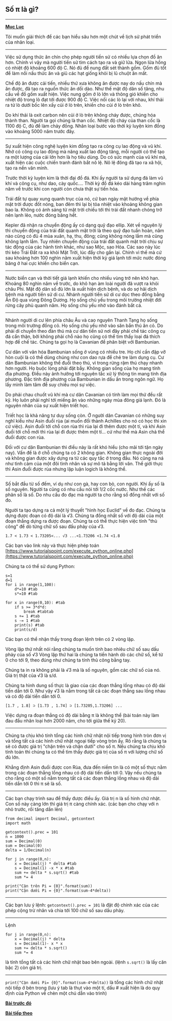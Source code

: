 Số π là gì?
---
---
[**Mục Lục**](../README.md)

Tôi muốn giải thích để các bạn hiểu sâu hơn một chút về lịch sử phát triển của nhân loại.

---
Việc sử dụng thức ăn chín cho phép người tiền sử có nhiều lựa chọn đồ ăn hơn. Chính vì vậy mà người tiền sử tìm cách tạo ra và giữ lửa. Ngọn lửa hồng có nhiệt độ khoảng 600 độ C. Nó đủ để nung đất sét thành gốm. Gốm đủ tốt để làm nồi nấu thức ăn và giũ các hạt giống khỏi bị lũ chuột ăn mất.

Chế độ ăn được cải tiến, nhiều thứ xưa không ăn được nay do nấu chín mà ăn được, đã tạo ra nguồn thức ăn dồi dào. Như thế mật độ dân số tăng, nhu cầu về đồ gốm xuất hiện. Việc nung gốm ở lò lớn và thông gió khiến cho nhiệt độ trong lò đạt tới được 900 độ C. Việc nối các lò lại với nhau, khí thải ra từ lò dưới bốc lên xấy củi ở lò trên, khiến cho củi ở lò trên khô.

Do khí thải là oxit carbon nên củi ở lò trên không cháy được, chúng hóa thành than. Người ta gọi chúng là than cốc. Nhiệt độ cháy của than cốc là 1100 độ C, đủ để làm chảy đồng. Nhân loại bước vào thời kỳ luyện kim đồng vào khoảng 5000 năm trước đây.

---
Sự xuất hiện công nghệ luyện kim đồng tạo ra công cụ lao động và vũ khí. Nhờ có công cụ lao động mà năng xuất lao động tăng, mỗi người có thể tạo ra một lượng của cải lớn hơn là họ tiêu dùng. Do có sức mạnh của vũ khí mà, xuất hiện các cuộc chiến tranh đánh bắt nô lệ. Nô lệ đông đã tạo ra xã hội, tạo ra nền văn minh.

Trước thời kỳ luyện kim là thời đại đồ đá. Khi ấy người ta sử dụng đá làm vũ khí và công cụ, như dao, cày quốc.... Thời kỳ đồ đá kéo dài hàng trăm nghìn năm về trước khi con người còn chưa thật sự tiến hóa.

Trái đất tự quay xung quanh trục của nó, cứ ban ngày mặt hướng về phía mặt trời được đốt nóng, ban đêm thì lại bị tỏa nhiệt vào khoảng không gian bao la. Không có ánh sáng từ mặt trời chiếu tới thì trái đất nhanh chóng trở nên lạnh lẽo, nước đóng băng hết.

Kepler đã nhận ra chuyển động ấy có dạng quỹ đạo ellip. Xét về nguyên lý thì chuyển động của trái đất quanh mặt trời là theo quỹ đạo tuần hoàn, năm nào cũng có đủ 4 mùa xuân, hạ, thu, đông; cũng không nóng lắm mà cũng không lạnh lắm. Tuy nhiên chuyển động của trái đất quanh mặt trời chịu sự tác động của các hành tinh khác, như sao Mộc, sao Hỏa. Các sao này lúc thì kéo Trái Đất ra xa khỏi Mặt Trời, lúc đẩy cho gần lại. Chính vì thế mà cứ sau khoảng hơn 100 nghìn năm xuất hiện thời kỳ giá lạnh tới mức nước đóng băng ở hai cực khiến cho biển cạn.

---
Nước biển cạn và thời tiết giá lạnh khiến cho nhiều vùng trở nên khô hạn. Khoảng 80 nghìn năm về trước, do khô hạn àm loài người đã vượt ra khỏi châu Phi. Mật độ dân số đủ lớn là xuất hiện dịch bệnh, và do sợ hãi dịch bệnh mà người tiền sử di cư. Nhánh người tiền sử di cư dọc theo đồng bằng Ấn Độ qua vùng Đông Dương. Họ sống chủ yếu trong môi trường nhiệt đới rừng cây phủ quanh năm. Họ sống chủ yếu nhờ vào đánh bắt cá.

---
Nhánh người di cư lên phía châu Âu và cao nguyên Thanh Tạng họ sống trong môi trường đồng cỏ. Họ sống chủ yếu nhờ vào săn bắn thú ăn cỏ. Do phải di chuyển theo đàn thú mà cư dân tiền sử nơi đây phải chế tác công cụ đá cẩn thận, bởi không phải chỗ nào họ cũng có thể tìm thấy loại đá thích hợp để chế tác. Chúng ta gọi họ là Cavanian để phân biệt với Bambunian.

Cư dân với văn hóa Bambunian sống ở vùng có nhiều tre. Họ chỉ cần đập vỡ hòn cuội là có thể dùng chúng như con dao rựa để chẻ tre làm dụng cụ. Cư dân Bambunian không thể đuổi theo thú, vì trong rừng rậm thú chạy nhanh hơn người. Họ buộc lòng phải đặt bẫy. Không gian sống của họ mang tính địa phương. Điều này ảnh hưởng tới nguyên tắc xử lý thông tin mang tính địa phương. Đặc tính địa phương của Bambunian in dấu ấn trong ngôn ngữ. Họ lấy mình làm tâm để suy chiếu mọi sự việc.

Do phải chau chuốt vũ khí mà cư dân Cavanian có tính làm mọi thứ đều rất kỹ. Họ luôn phải nghĩ tới miếng ăn vào những ngày mùa đông giá lạnh. Đó là nguyên nhân của sự xuất hiện triết học.

Triết học là khả năng tư duy sống còn. Ở người dân Cavanian có những suy nghĩ kiểu như Asin đuổi rùa (ai muốn đổi thành Achilles cho nó có học thì xin cứ việc). Asin đuổi tới chỗ con rùa thì rùa lại đi thêm được một tí, và khi Asin đuổi tới chỗ mới thì rùa lại đi được thêm một tí... cứ như thế mà Asin chả thể đuổi được con rùa.

Đối với cư dân Bambunian thì điều này là rất khó hiểu (cho mãi tới tận ngày nay). Vấn đề là ở chỗ chúng ta có 2 không gian. Không gian thực ngoài đời và không gian được xây dựng ra từ các quy tắc ở trong đầu. Nó cũng na ná như tình cảm của một đôi tình nhân và sự mô tả bằng lời văn. Thế giới thực thì Asin đuổi được rùa nhưng lập luận logich là không thể.

---
Số bắt đầu từ số đếm, ví dụ như con gà, hay con bò, con người. Khi ấy số là số nguyên. Người ta cũng có nhu cầu nói tới 1/2 cốc nước. Như thế các phân số là số. Do nhu cầu đo đạc mà người ta cho rằng số đồng nhất với số đo.

Người ta tạo dựng ra cả một lý thuyết "hình học Euclid" về đo đạc. Chúng ta dựng được đoạn có độ dài là √3. Chúng ta đồng nhất số với độ dài của một đoạn thẳng dựng ra được đoạn. Chúng ta có thể thực hiện việc tính "thủ công" để dò từng chữ số sau đấu phảy của √3.

`1.7 < 1.73 < 1.73205<... √3 ...<1.73206 <1.74 <1.8`

Các bạn vào link này và thực hiện phép toán
[https://www.tutorialspoint.com/execute_python_online.php](https://www.tutorialspoint.com/execute_python_online.php)

Chúng ta có thể sử dụng Python:
```
s=1
d=1
for i in range(1,100):
    d*=10 #tab
    s*=10 #tab

for x in range(0,10): #tab
    if s >= 3*d*d:
        break #tabtab
    s += 1 #tab
    s -= 1 #tab
    print(s) #tab
    print(s/d)
```

Các bạn có thể nhận thấy trong đoạn lệnh trên có 2 vòng lặp.

Vòng lặp thứ nhất nói rằng chúng ta muốn tính bao nhiêu chữ số sau dấu phảy của số √3
Vòng lặp thứ hai là chúng ta tiến hành dò các chữ số, kể từ 0 cho tới 9, theo đúng như chúng ta tính thủ công bằng tay.

Chúng ta in ra không phải là √3 mà là số nguyên, gồm các chữ số của nó. Giá trị thật của √3 là s/d.

Chúng ta hình dung số thực là giao của các đoạn thẳng lồng nhau có độ dài tiến dần tới 0. Như vậy √3 là nằm trong tất cả các đoạn thẳng sau lồng nhau và có độ dài tiến dần tới 0.

`[1.7 , 1.8] ⊃ [1.73 , 1.74] ⊃ [1.73205,1.73206] ...`

Việc dựng ra đoạn thẳng có độ dài bằng π là không thể (bài toán này làm đau đầu nhân loại hơn 2000 năm, cho tới giữa thế kỷ 20).

---
Chúng ta chịu khó tính tổng các hình chữ nhật nội tiếp trong hình tròn đơn vị và tổng tất cả các hình chữ nhật ngoại tiếp vòng tròn ấy. Rõ rằng là chúng ta sẽ có được giá trị "chặn trên và chặn dưới" cho số π. Nếu chúng ta chịu khó tính toán thì chúng ta có thể tìm thấy được giá trị của số π với lượng chữ số đủ lớn.

Khẳng định Asin đuổi được con Rùa, đưa đến niềm tin là có một số thực nằm trong các đoạn thẳng lồng nhau có độ dài tiến dần tới 0. Vậy nếu chúng ta cho rằng có một số nằm trong tất cả các đoạn thẳng lồng nhau và độ dài tiến dần tới 0 thì π sẽ là số.

---
Các bạn chạy trình sau để thấy được điều ấy. Giá trị n là số hình chữ nhật. Con số này càng lớn thì giá trị π càng chính xác. (các bạn cho chạy với n nhỏ trước, rồi tăng dần lên)
```
from decimal import Decimal, getcontext
import math

getcontext().prec = 101
n = 1000
sum = Decimal(0)
sum = Decimal(0)
delta = 1/Decimal(n)

for j in range(0,n):
    x = Decimal(j) * delta #tab
    s = Decimal(1) -x * x #tab
    sum += delta * s.sqrt() #tab
    sum *= 4

print("Cận trên Pi = {0}".format(sum))
print("Cận dưới Pi = {0}".format(sum-4*delta))
```
---
Các bạn lưu ý lệnh: `getcontext().prec = 101` là đặt độ chính xác của các phép cộng trừ nhân và chia tới 100 chữ số sau dấu phảy.

---
Lệnh
```
for j in range(0,n):
    x = Decimal(j) * delta
    s = Decimal(1)- x * x
    sum += delta * s.sqrt()
    sum *= 4
```
là tính tổng tất cả các hình chữ nhật bao bên ngoài. (lệnh `s.sqrt()` là lấy căn bậc 2) còn giá trị.

---
`print("Cận dưới Pi= {0}".format(sum-4*delta))` là tổng các hình chữ nhật nội tiếp ở bên trong (lưu ý tab là thụt vào một tí, dấu # xuất hiện là do quy định của Python về chèn một chú dẫn vào trình)


[**Bài trước đó**](4.md)

[**Bài tiếp theo**](6.md)